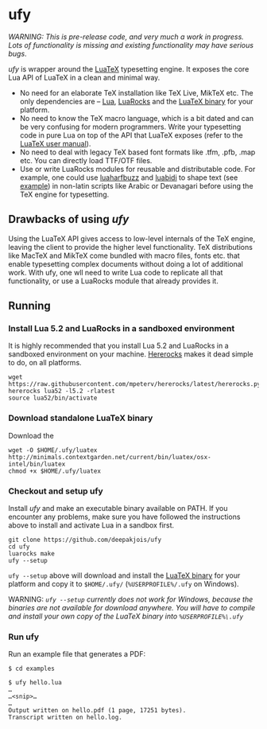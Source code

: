 # ufy

_WARNING: This is pre-release code, and very much a work in progress. Lots of functionality is missing and existing functionality may have serious bugs_.

_ufy_ is wrapper around the [LuaTeX](http://www.luatex.org/) typesetting engine. It exposes the core Lua API of LuaTeX in a clean and minimal way.

* No need for an elaborate TeX installation like TeX Live, MikTeX etc. The only dependencies are – [Lua], [LuaRocks] and the [LuaTeX binary] for your platform.
* No need to know the TeX macro language, which is a bit dated and can be very confusing for modern programmers. Write your typesetting code in pure Lua on top of the API that LuaTeX exposes (refer to the [LuaTeX user manual][manual]).
* No need to deal with legacy TeX based font formats like .tfm, .pfb, .map etc. You can directly load TTF/OTF files.
* Use or write LuaRocks modules for reusable and distributable code. For example, one could use [luaharfbuzz] and [luabidi] to shape text (see [example][bidi-example]) in non-latin scripts like Arabic or Devanagari before using the TeX engine for typesetting.

[bidi-example]:https://github.com/deepakjois/ufy/blob/master/examples/bidi.lua
[Lua]:https://www.lua.org
[LuaRocks]:https://luarocks.org/
[luaharfbuzz]:https://github.com/deepakjois/luaharfbuzz
[luabidi]:https://github.com/deepakjois/luabidi
[manual]:http://www.luatex.org/svn/trunk/manual/luatex.pdf

## Drawbacks of using _ufy_
Using the LuaTeX API gives access to low-level internals of the TeX engine, leaving the client to provide the higher level functionality. TeX distributions like MacTeX and MikTeX come bundled with macro files, fonts etc. that enable typesetting complex documents without doing a lot of additional work. With ufy, one wll need to write Lua code to replicate all that functionality, or use a LuaRocks module that already provides it.

## Running

### Install Lua 5.2 and LuaRocks in a sandboxed environment
It is highly recommended that you install Lua 5.2 and LuaRocks in a sandboxed environment on your machine. [Hererocks] makes it dead simple to do, on all platforms.

[Hererocks]:https://github.com/mpeterv/hererocks

```
wget https://raw.githubusercontent.com/mpeterv/hererocks/latest/hererocks.py
hererocks lua52 -l5.2 -rlatest
source lua52/bin/activate
```

### Download standalone LuaTeX binary
Download the 

```
wget -O $HOME/.ufy/luatex http://minimals.contextgarden.net/current/bin/luatex/osx-intel/bin/luatex
chmod +x $HOME/.ufy/luatex
```

### Checkout and setup ufy

Install _ufy_ and make an executable binary available on PATH. If you encounter any problems, make sure you have followed the instructions above to install and activate Lua in a sandbox first.

```
git clone https://github.com/deepakjois/ufy
cd ufy
luarocks make
ufy --setup
```

`ufy --setup` above will download and install the [LuaTeX binary] for your platform and copy it to `$HOME/.ufy/` (`%USERPROFILE%/.ufy` on Windows). 

WARNING: _`ufy --setup` currently does not work for Windows, because the binaries are not available for download anywhere. You will have to compile and install your own copy of the LuaTeX binary into `%USERPROFILE%\.ufy`_

[LuaTeX binary]:http://www.luatex.org/download.html

### Run ufy

Run an example file that generates a PDF:

```
$ cd examples

$ ufy hello.lua
…
…<snip>…
…
Output written on hello.pdf (1 page, 17251 bytes).
Transcript written on hello.log.
```
